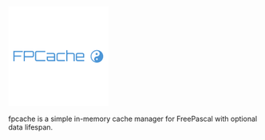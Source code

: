<img src="fpcache_logo.png" />

fpcache is a simple in-memory cache manager for FreePascal with optional data lifespan.